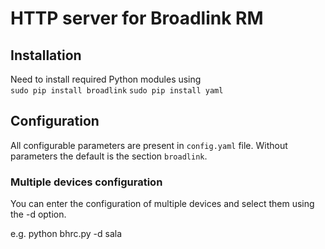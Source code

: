 # HTTP server for Broadlink RM

 
## Installation

Need to install required Python modules using  
`sudo pip install broadlink`
`sudo pip install yaml`

## Configuration
All configurable parameters are present in `config.yaml` file. 
Without parameters the default is the section `broadlink`.

### Multiple devices configuration

You can enter the configuration of multiple devices and select them using the -d option.

e.g. python bhrc.py -d sala
